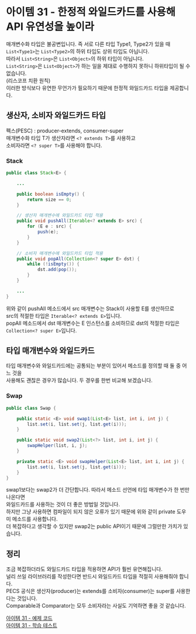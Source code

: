 # 아이템 31 - 한정적 와일드카드를 사용해 API 유연성을 높이라

매개변수화 타입은 불공변입니다. 즉 서로 다른 타입 Type1, Type2가 있을 때  
`List<Type1>`는 `List<Type2>`의 하위 타입도 상위 타입도 아닙니다.    
따라서 `List<String>`은 `List<Object>`의 하위 타입이 아닙니다.   
`List<String>`은 `List<Object>`가 하는 일을 제대로 수행하지 못하니 하위타입이 될 수 없습니다.     
(리스코프 치환 원칙)      
이러한 방식보다 유연한 무언가가 필요하기 때문에 한정적 와일드카드 타입을 제공합니다.   

## 생산자, 소비자 와일드카드 타입

펙스(PESC) : producer-extends, consumer-super         
매개변수화 타입 T가 생산자라면 `<? extends T>`를 사용하고       
소비자라면 `<? super T>`를 사용해야 합니다.  

### Stack

````java
public class Stack<E> {

    ...

    public boolean isEmpty() {
        return size == 0;
    }

    // 생산자 매개변수에 와일드카드 타입 적용
    public void pushAll(Iterable<? extends E> src) {
        for (E e : src) {
            push(e);
        }
    }

    // 소비자 매개변수에 와일드카드 타입 적용
    public void popAll(Collection<? super E> dst) {
        while (!isEmpty()) {
            dst.add(pop());
        }
    }

    ...
}
````
위와 같이 pushAll 메소드에서 src 매개변수는 Stack이 사용할 E를 생산하므로   
src의 적절한 타입은 `Iterable<? extends E>`입니다.   
popAll 메소드에서 dst 매개변수는 E 인스턴스를 소비하므로 dst의 적절한 타입은   
`Collection<? super E>`입니다.      

## 타입 매개변수와 와일드카드

타입 매개변수와 와일드카드에는 공통되는 부분이 있어서 메소드를 정의할 때 둘 중 어느 것을  
사용해도 괜찮은 경우가 많습니다. 두 경우를 한번 비교해 보겠습니다.     

### Swap
````java
public class Swap {

    public static <E> void swap1(List<E> list, int i, int j) {
        list.set(i, list.set(j, list.get(i)));
    }

    public static void swap2(List<?> list, int i, int j) {
        swapHelper(list, i, j);
    }

    private static <E> void swapHelper(List<E> list, int i, int j) {
        list.set(i, list.set(j, list.get(i)));
    }
}
````

swap1보다는 swap2가 더 간단합니다. 따라서 메소드 선언에 타입 매개변수가 한 번만 나온다면   
와일드카드를 사용하는 것이 더 좋은 방법일 것입니다.        
하지만 그냥 사용하면 컴파일이 되지 않은 오류가 있기 때문에 위와 같이 private 도우미 메소드를 사용합니다.   
더 복잡하다고 생각할 수 있지만 swap2는 public API이기 때문에 그럴만한 가치가 있습니다.      

## 정리

조금 복잡하더라도 와일드카드 타입을 적용하면 API가 훨씬 유연해집니다.    
널리 쓰일 라이브러리를 작성한다면 반드시 와일드카드 타입을 적절히 사용해줘야 합니다.   
PECS 공식은 생산자(producer)는 extends를 소비자(consumer)는 super를 사용한다는 것입니다.    
Comparable과 Comparator는 모두 소비자라는 사실도 기억하면 좋을 것 같습니다.         

[아이템 31 - 예제 코드](https://github.com/320Hwany/EffectiveJava/tree/main/src/main/java/effective/chapter5/item31)                                  
[아이템 31 - 학습 테스트](https://github.com/320Hwany/EffectiveJava/tree/main/src/test/java/effective/chapter5/item31)          

